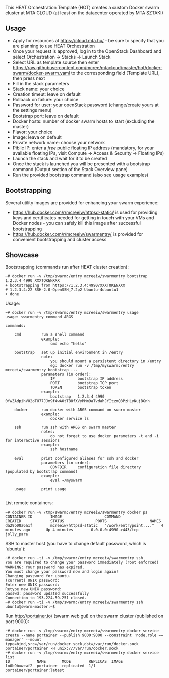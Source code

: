 This HEAT Orchestration Template (HOT) creates a custom Docker swarm cluster at MTA CLOUD (at least on the datacenter operated by MTA SZTAKI)

Usage
-----

* Apply for resources at https://cloud.mta.hu/ - be sure to specify that you are planning to use HEAT Orchestration
* Once your request is approved, log in to the OpenStack Dashboard and select Orchestration -> Stacks -> Launch Stack
* Select URL as template source then enter https://raw.githubusercontent.com/mcree/mtacloud/master/hot/docker-swarm/docker-swarm.yaml to the corresponding field (Template URL), then press next
* Fill in the stack parameters
 * Stack name: your choice
 * Creation timeut: leave on default
 * Rollback on failure: your choice
 * Password for user: your openStack password (change/create yours at the settings menu)
 * Bootstrap port: leave on default
 * Docker hosts: number of docker swarm hosts to start (excluding the master)
 * Flavor: your choice
 * Image: leava on default
 * Private network name: choose your network
 * Piblic IP: enter a _free_ public floating IP address (mandatory, for your available floating IPs, visit Compute -> Access & Security -> Floating IPs)
* Launch the stack and wait for it to be created
* Once the stack is launched you will be presented with a bootstrap command (Output section of the Stack Overview pane)
* Run the provided bootstrap command (also see usage examples)

Bootstrapping
-------------

Several utility images are provided for enhancing your swarm experience:
* https://hub.docker.com/r/mcreeiw/httpsd-static/ is used for providing keys and certificates needed for getting in touch with your VMs and Docker nodes - you can safely kill this image after successful bootstrapping
* https://hub.docker.com/r/mcreeiw/swarmentry/ is provided for convenient bootstrapping and cluster access

Showcase
--------

Bootstrapping (commands run after HEAT cluster creation):
~~~~
~# docker run -v /tmp/swarm:/entry mcreeiw/swarmentry bootstrap 1.2.3.4 4990 XXXTOKENXXX
+ bootstrapping from https://1.2.3.4:4990/XXXTOKENXXX
# 1.2.3.4:22 SSH-2.0-OpenSSH_7.2p2 Ubuntu-4ubuntu1
+ done
~~~~

Usage:
~~~~
~# docker run -v /tmp/swarm:/entry mcreeiw/swarmentry usage
usage: swarmentry command ARGS

commands:

    cmd         run a shell command
                example: 
                    cmd echo "hello"

    bootstrap   set up initial environment in /entry
                note:
                    you should mount a persistent directory in /entry
                    eg: docker run -v /tmp/myswarm:/entry mcreeiw/swarmentry bootstrap ...
                parameters (in order): 
                    IP          bootstrap IP address
                    PORT        bootstrap TCP port
                    TOKEN       bootstrap token
                example:
                    bootstrap   1.2.3.4 4990 0YwZAdpihVO2oTU77JJm9f4wAOtTB8fXVyMMm9aTvdahJYItzmQ8PzHLyNujBGnh

    docker      run docker with ARGS command on swarm master
                example:
                    docker service ls

    ssh         run ssh with ARGS on swarm master
                notes:
                    do not forget to use docker parameters -t and -i for interactive sessions
                example:
                    ssh hostname

    eval        print configured aliases for ssh and docker
                parameters (in order):
                    CONFDIR     configuration file directory (populated by bootstrap command)
                example:
                    eval ~/myswarm
                    
    usage       print usage
    
~~~~

List remote containers:
~~~~
~# docker run -v /tmp/swarm:/entry mcreeiw/swarmentry docker ps
CONTAINER ID        IMAGE                   COMMAND                  CREATED             STATUS              PORTS                   NAMES
da29b08a6a1f        mcreeiw/httpsd-static   "/work/entrypoint...."   4 minutes ago       Up 4 minutes        0.0.0.0:4990->443/tcp   jolly_pare
~~~~

SSH to master host (you have to change default password, which is 'ubuntu'):
~~~~
~# docker run -ti -v /tmp/swarm:/entry mcreeiw/swarmentry ssh
You are required to change your password immediately (root enforced)
WARNING: Your password has expired.
You must change your password now and login again!
Changing password for ubuntu.
(current) UNIX password: 
Enter new UNIX password: 
Retype new UNIX password: 
passwd: password updated successfully
Connection to 193.224.59.251 closed.
~# docker run -ti -v /tmp/swarm:/entry mcreeiw/swarmentry ssh
ubuntu@swarm-master:~$ 
~~~~

Run http://portainer.io/ (swarm web gui) on the swarm cluster (published on port 9000):
~~~~
~# docker run -v /tmp/swarm:/entry mcreeiw/swarmentry docker service create --name portainer --publish 9000:9000 --constraint 'node.role == manager' --mount type=bind,src=/var/run/docker.sock,dst=/var/run/docker.sock portainer/portainer -H unix:///var/run/docker.sock
~# docker run -v /tmp/swarm:/entry mcreeiw/swarmentry docker service list
ID            NAME       MODE        REPLICAS  IMAGE
lo0b9bxwcwf2  portainer  replicated  1/1       portainer/portainer:latest
~~~~
